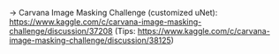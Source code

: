   -> Carvana Image Masking Challenge (customized uNet): https://www.kaggle.com/c/carvana-image-masking-challenge/discussion/37208
    (Tips: https://www.kaggle.com/c/carvana-image-masking-challenge/discussion/38125)
